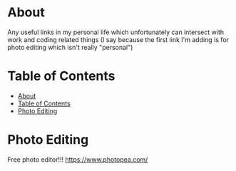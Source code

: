 # About
Any useful links in my personal life which unfortunately can intersect with work and coding related things (I say because the first link I'm adding is for photo editing which isn't really "personal")

# Table of Contents
- [About](#about)
- [Table of Contents](#table-of-contents)
- [Photo Editing](#photo-editing)


# Photo Editing
Free photo editor!!! https://www.photopea.com/
